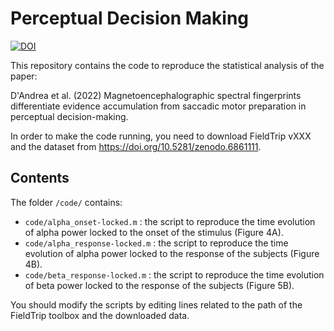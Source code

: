 # Perceptual Decision Making
[![DOI](https://zenodo.org/badge/DOI/10.5281/zenodo.6861111.svg)](https://doi.org/10.5281/zenodo.6861111)


This repository contains the code to reproduce the statistical analysis of the paper:


D'Andrea et al. (2022) Magnetoencephalographic spectral fingerprints differentiate evidence accumulation from saccadic motor preparation in perceptual decision-making.

In order to make the code running, you need to download FieldTrip vXXX and the dataset from https://doi.org/10.5281/zenodo.6861111.

## Contents
The folder ```/code/``` contains:
- ```code/alpha_onset-locked.m``` : the script to reproduce the time evolution of alpha power locked to the onset of the stimulus (Figure 4A).
- ```code/alpha_response-locked.m``` : the script to reproduce the time evolution of alpha power locked to the response of the subjects (Figure 4B).
- ```code/beta_response-locked.m``` : the script to reproduce the time evolution of beta power locked to the response of the subjects (Figure 5B).

You should modify the scripts by editing lines related to the path of the FieldTrip toolbox and the downloaded data.


